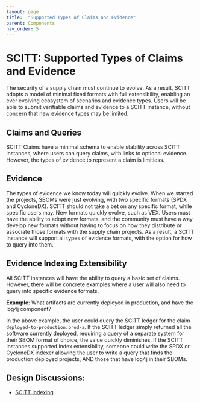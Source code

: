 ```yaml
---
layout: page
title:  "Supported Types of Claims and Evidence"
parent: Components
nav_order: 5
---
```


# SCITT: Supported Types of Claims and Evidence

The security of a supply chain must continue to evolve.
As a result, SCITT adopts a model of minimal fixed formats with full extensibility, enabling an ever evolving ecosystem of scenarios and evidence types.
Users will be able to submit verifiable claims and evidence to a SCITT instance, without concern that new evidence types may be limited.

## Claims and Queries

SCITT Claims have a minimal schema to enable stability across SCITT instances, where users can query claims, with links to optional evidence. However, the types of evidence to represent a claim is limitless.

## Evidence

The types of evidence we know today will quickly evolve. When we started the projects, SBOMs were just evolving, with two specific formats (SPDX and CycloneDX).
SCITT should not take a bet on any specific format, while specific users may.
New formats quickly evolve, such as VEX. Users must have the ability to adopt new formats, and the community must have a way develop new formats without having to focus on how they distribute or associate those formats with the supply chain projects.
As a result, a SCITT instance will support all types of evidence formats, with the option for how to query into them.

## Evidence Indexing Extensibility

All SCITT instances will have the ability to query a basic set of claims.
However, there will be concrete examples where a user will also need to query into specific evidence formats.

**Example**: What artifacts are currently deployed in production, and have the log4j component?

In the above example, the user could query the SCITT ledger for the claim `deployed-to-production:prod-a`. If the SCITT ledger simply returned all the software currently deployed, requiring a query of a separate system for their SBOM format of choice, the value quickly diminishes. If the SCITT instances supported index extensibility, someone could write the SPDX or CycloneDX indexer allowing the user to write a query that finds the production deployed projects, AND those that have log4j in their SBOMs.

## Design Discussions:

- [SCITT Indexing](scitt-indexing.md)
